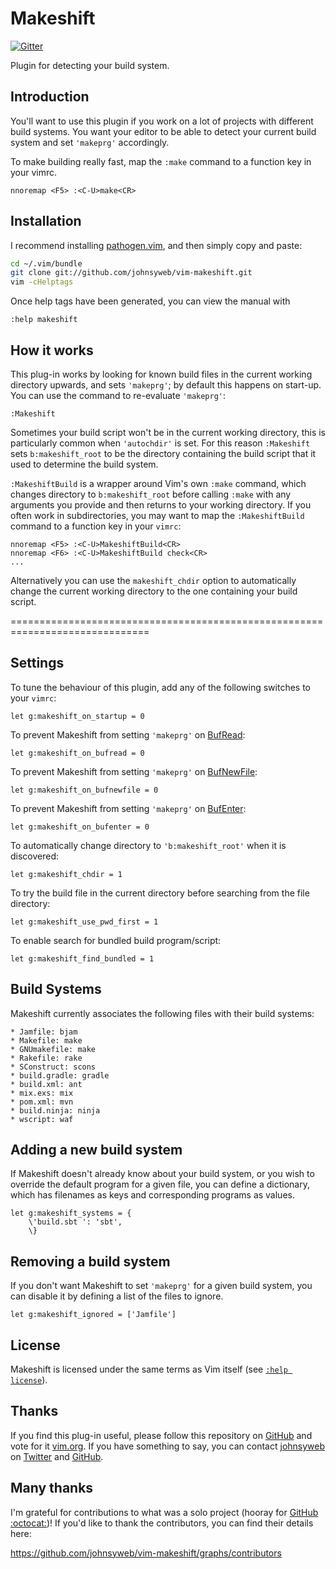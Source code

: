 Makeshift
=========

[![Gitter](https://badges.gitter.im/Join%20Chat.svg)](https://gitter.im/johnsyweb/vim-makeshift?utm_source=badge&utm_medium=badge&utm_campaign=pr-badge&utm_content=badge)

Plugin for detecting your build system.

Introduction
------------

You'll want to use this plugin if you work on a lot of projects with different
build systems. You want your editor to be able to detect your current build
system and set `'makeprg'` accordingly.

To make building really fast, map the `:make` command to a function key in
your vimrc.

```vim
nnoremap <F5> :<C-U>make<CR>
```

Installation
------------

I recommend installing [pathogen.vim](https://github.com/tpope/vim-pathogen),
and then simply copy and paste:

```sh
cd ~/.vim/bundle
git clone git://github.com/johnsyweb/vim-makeshift.git
vim -cHelptags
```

Once help tags have been generated, you can view the manual with

```vim
:help makeshift
```

How it works
------------

This plug-in works by looking for known build files in the current working
directory upwards, and sets `'makeprg'`; by default this happens on start-up.
You can use the command to re-evaluate `'makeprg'`:

```vim
:Makeshift
```

Sometimes your build script won't be in the current working directory, this is
particularly common when `'autochdir'` is set. For this reason `:Makeshift` sets
`b:makeshift_root` to be the directory containing the build script that it used
to determine the build system.

`:MakeshiftBuild` is a wrapper around Vim's own `:make` command, which changes
directory to `b:makeshift_root` before calling `:make` with any arguments you
provide and then returns to your working directory. If you often work in
subdirectories, you may want to map the `:MakeshiftBuild` command to a function
key in your `vimrc`:

```vim
nnoremap <F5> :<C-U>MakeshiftBuild<CR>
nnoremap <F6> :<C-U>MakeshiftBuild check<CR>
...
```

Alternatively you can use the `makeshift_chdir` option to automatically change
the current working directory to the one containing your build script.

==============================================================================

Settings
--------

To tune the behaviour of this plugin, add any of the following switches to
your `vimrc`:

    let g:makeshift_on_startup = 0

To prevent Makeshift from setting `'makeprg'` on
[BufRead](http://vimdoc.sourceforge.net/htmldoc/autocmd.html#BufRead):

    let g:makeshift_on_bufread = 0

To prevent Makeshift from setting `'makeprg'` on
[BufNewFile](http://vimdoc.sourceforge.net/htmldoc/autocmd.html#BufNewFile):

    let g:makeshift_on_bufnewfile = 0

To prevent Makeshift from setting `'makeprg'` on
[BufEnter](http://vimdoc.sourceforge.net/htmldoc/autocmd.html#BufEnter):

    let g:makeshift_on_bufenter = 0

To automatically change directory to `'b:makeshift_root'` when it is discovered:

    let g:makeshift_chdir = 1

To try the build file in the current directory before searching from the file directory:

    let g:makeshift_use_pwd_first = 1

To enable search for bundled build program/script:

    let g:makeshift_find_bundled = 1

Build Systems
-------------

Makeshift currently associates the following files with their build systems:

    * Jamfile: bjam
    * Makefile: make
    * GNUmakefile: make
    * Rakefile: rake
    * SConstruct: scons
    * build.gradle: gradle
    * build.xml: ant
    * mix.exs: mix
    * pom.xml: mvn
    * build.ninja: ninja
    * wscript: waf

Adding a new build system
-------------------------

If Makeshift doesn't already know about your build system, or you wish to
override the default program for a given file, you can define a dictionary,
which has filenames as keys and corresponding programs as values.

```vim
let g:makeshift_systems = {
    \'build.sbt ': 'sbt',
    \}
```


Removing a build system
-----------------------

If you don't want Makeshift to set `'makeprg'` for a given build system, you
can disable it by defining a list of the files to ignore.

```vim
let g:makeshift_ignored = ['Jamfile']
```

License
-------

Makeshift is licensed under the same terms as Vim itself (see [`:help
license`](http://vimdoc.sourceforge.net/htmldoc/uganda.html#license)).

Thanks
------

If you find this plug-in useful, please follow this repository on
[GitHub](https://github.com/johnsyweb/vim-makeshift) and vote for it
[vim.org](http://www.vim.org/scripts/script.php?script_id=4278). If you have
something to say, you can contact [johnsyweb](http://johnsy.com/about/) on
[Twitter](http://twitter.com/johnsyweb/) and
[GitHub](https://github.com/johnsyweb/).

Many thanks
-----------

I'm grateful for contributions to what was a solo project (hooray for [GitHub
:octocat:](http://github.com/))! If you'd like to thank the contributors, you
can find their details here:

https://github.com/johnsyweb/vim-makeshift/graphs/contributors

